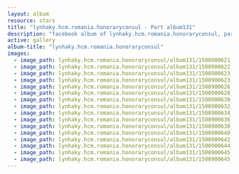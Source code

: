 ```yaml
---
layout: album
resource: stars
title: "lynhaky.hcm.romania.honoraryconsul - Part album131"
description: "facebook album of lynhaky.hcm.romania.honoraryconsul, part album131."
active: gallery
album-title: "lynhaky.hcm.romania.honoraryconsul"
images:
  - image_path: lynhaky.hcm.romania.honoraryconsul/album131/1508900621_mrat4357.jpg
  - image_path: lynhaky.hcm.romania.honoraryconsul/album131/1508900622_mrat4360.jpg
  - image_path: lynhaky.hcm.romania.honoraryconsul/album131/1508900623_mrat4373.jpg
  - image_path: lynhaky.hcm.romania.honoraryconsul/album131/1508900623_mrat4394.jpg
  - image_path: lynhaky.hcm.romania.honoraryconsul/album131/1508900626_mrat4416.jpg
  - image_path: lynhaky.hcm.romania.honoraryconsul/album131/1508900628_mrat4419.jpg
  - image_path: lynhaky.hcm.romania.honoraryconsul/album131/1508900630_mrat4420.jpg
  - image_path: lynhaky.hcm.romania.honoraryconsul/album131/1508900632_mrat4423.jpg
  - image_path: lynhaky.hcm.romania.honoraryconsul/album131/1508900634_mrat4428.jpg
  - image_path: lynhaky.hcm.romania.honoraryconsul/album131/1508900636_mrat4431.jpg
  - image_path: lynhaky.hcm.romania.honoraryconsul/album131/1508900638_mrat4436.jpg
  - image_path: lynhaky.hcm.romania.honoraryconsul/album131/1508900640_mrat4445.jpg
  - image_path: lynhaky.hcm.romania.honoraryconsul/album131/1508900642_mrat4462.jpg
  - image_path: lynhaky.hcm.romania.honoraryconsul/album131/1508900644_mrat4494.jpg
  - image_path: lynhaky.hcm.romania.honoraryconsul/album131/1508900645_mrat4565.jpg
  - image_path: lynhaky.hcm.romania.honoraryconsul/album131/1508900645_mrat4570.jpg
---
```

